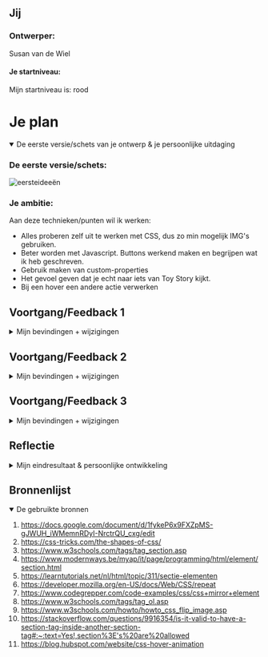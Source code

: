 ## Jij

### Ontwerper:
Susan van de Wiel

#### Je startniveau:
Mijn startniveau is: rood



# Je plan

<details open>
  <summary>De eerste versie/schets van je ontwerp & je persoonlijke uitdaging</summary>

  ### De eerste versie/schets:
  <img src="./readme-images/ideeengenereren.jpg" width="375px" alt="eersteideeën">

  ### Je ambitie: 
  Aan deze technieken/punten wil ik werken:
  - Alles proberen zelf uit te werken met CSS, dus zo min mogelijk IMG's gebruiken.
  - Beter worden met Javascript. Buttons werkend maken en begrijpen wat ik heb geschreven.
  - Gebruik maken van custom-properties
  - Het gevoel geven dat je echt naar iets van Toy Story kijkt.
  - Bij een hover een andere actie verwerken
</details>



## Voortgang/Feedback 1

<details>
  <summary>Mijn bevindingen + wijzigingen</summary>

  ### Verandering in karakter:
  Eerst had ik het idee om voor Mario te kiezen, maar wanneer meer dan de halve klas hiervoor had gekozen dacht ik aan Yoshi. Een ander karakter van Mario, maar ook deze was al door een ander gekozen. Dat vond ik jammer. Daarom ben ik gaan brainstormen over een ander karakter.
  
  <img src="../readme-images/xxxxxxxxxxxx" width="375px" alt="eerste versie/schets">
  
  #### oplossing:
  Uiteindelijk, tijdens de eerste feedbackronde, ben ik samen met Noa gaan brainstormen. Zo kwam ik uit tot <strong>Toy Story</strong>. De verschillen in (onder andere) Woody zijn niet heel groot, maar er zijn wel verschillende versies van Toy Story. Zo is er een Family Guy versie en zijn er verschillende mini story's "Toy Story Toons" waar veel niet van weten. Deze wil ik gaan verwerken in de tijdlijn.
  
  

  ### Verandering in concept:
  Het concept waar ik mee begon was dat Woody aan een touw hangt achter een vrachtwagen. Dit is een bekend stukje in Toy Story. Het leek mij daarbij leuk dat de touw fungeerde als een tijdlijn. Tijdens het uitwerken vond ik het niet mooi worden. Ik zou dan veel gebruik moeten maken van IMG's en dat vond ik jammer, want mijn uitdaging lag juist bij het (meeste van de karakters) maken met CSS. 
  
  <img src="../readme-images/Eerste_idee" width="375px" alt="eerste versie/schets">
  <img src="../readme-images/IdeeVrachtwagen_uitwerking" width="375px" alt="eerste versie/schets">
  
  #### oplossing:
  Daarom ben ik verder gaan brainstormen. Ik keek naar inspiratie op Pinterest en kwam erachter dat in veel posters gebruik werd gemaakt van een grote grijper. Een soort grijpmachine. Dit idee vond ik erg leuk en ben ik op door gaan genereren. Zo leek het mij leuk dat de Woody's van de verschillende jaartallen naar boven werden gehaald met de grijper en op die manier de tijdlijn erin verwerken.
  
  <img src="readme-images/Idee_Woody" width="375px" alt="eerste versie/schets">



  ### De gordijntjes met tekst:
  Uit de feedback kreeg ik te horen dat het leuk zou zijn als ik eerst iets van gordijntjes deed maken. De gordijntjes gaan open en dan pas zie je de grijper, een progressive disclosure. 

  #### oplossing:
  Toen ik de gordijntjes had gemaakt, vond ik het nog erg kaal staan. Daarom heb ik tekst toegevoegd met een quote uit de film "you've got a friend in me" om de witruimte wat meer op te vullen.
  
  
  
  ### Too much:
  Bovenop de gordijntjes én de tekst had ik eerst ook nog de CSS gemaakte Woody. Dit werd allemaal too much. Daarom kwam uit de feedback om de Woody ergens anders voor te gebruiken. 

  #### oplossing:
  De Woody heb ik nu met een animatie achter de gordijnen gezet. Hij komt samen tevoorschijn met de buttons en de grijper.
  
  
  
  ### Buttons niet meer klikbaar:
  Aangezien ik eerst de gordijntjes boven de grijper/ wolkenachtergrond/ buttons had gezet, waren de buttons niet meer klikbaar. De gordijntjes hadden namelijk een hogere z-index dan de buttons waardoor ik niet op een button zat te klikken, maar op een gordijn.

  #### oplossing:
  Daarom heb ik ervoor gekozen om een tweede HTML pagina aan te maken. Als je op het logo klikt, kun je door naar de volgende pagina waarbij de grijper, Woody en de buttons te zien zijn.

</details>



## Voortgang/Feedback 2

<details>
  <summary>Mijn bevindingen + wijzigingen</summary>
  
  ### De feedback:
  De feedback die ik in ronde twee heb gekregen was van Tessa. Samen gingen we de checklist af of alles in orde was. Zo kwamen we achter…
  
  …dat ik bij veel stukjes tekst nog geen commentaar had toegevoegd. Bij sommige stukken code had ik al wel een kopje, maar om verschillende regels “uit te leggen” had ik nog niet toegevoegd.
  
  …dat er nog geen font is toegevoegd. Dit komt omdat ik nog geen tekst heb. Dit ben ik wel van plan om nog toe te voegen.
  
  …dat sommige onderdelen CSS nog niet gelijk liepen met de HTML. De CSS is op dit moment nog een klein zooitje, dus hier moet ik wat meer structuur inbrengen door de CSS in de zelfde volgorde te laten lopen als de HTML.
  
  …dat nog niet alle buttons van de jaartallen het deden. Hier liep ik ook tegenaan omdat dit werkend gemaakt moest worden met Javascript. De eerste button was me gelukt om werkend te maken, maar de andere buttons was even iets teveel :-)
  
  
  
  ### Hover over wolkjes:
  Het leek mij leuk dat wanneer je over een wolkje gaat, er als een easteregg een poppetje van toystory tevoorschijn komt. De poppetjes had ik afgelopen zondag gemaakt. Toen ik zelf wilde proberen om de hover op de wolk te zetten liep ik tegen het probleem aan dat ik een onderdeel van de wolk wel iets kon laten doen, maar een andere actie aan de wolk lukte niet. Uiteindelijk is het met hulp van Sanne gelukt. 

  #### oplossing:
  We hebben een container om de wolk gezet, zodat ik op de container een hover kan zetten en niet op een onderdeel van de wolk zelf. Door het karakter aan te roepen met “~ :hover”, kan je de wolk het karakter hover meegeven. 



  ### Uitdaging van de buttons:
  Ook kwam er een uitdaging bij de buttons. Wanneer je op een button klikt, bijvoorbeeld 1995, komt er een Woody uit het jaartal 1995 omhoog. De grijper gaat namelijk naar beneden en haalt daar de juiste Woody op. Wanneer er dan wordt geklikt op de button 1996 wil ik dat de Woody van 1995 verdwijnt/ontploft en dat de grijper weer opnieuw naar beneden gaat en er een Woody ophaalt van 1996. Hierbij moest ik werken met Javascript. Er moest een if - else state worden aangemaakt. 

  #### oplossing:
  Eerst heb ik zelf gekeken hoe ik dit kon doen. Sanne had een voorbeeld gegeven en hiermee ben ik aan de slag gegaan. Toen ik probeerde of het werkte, gebeurde er niks met de grijper. 
  
  Aan een vriend vroeg ik hulp en hij had mij uiteindelijk geholpen om de button werkend te krijgen, maar om een tweede button ook te laten werken ging niet. Daarom heb ik eerst op internet gekeken, maar ik kwam er niet uit.
  Dit heb ik afgelopen dinsdag met Sanne opgelost. De geschreven Javascript om de buttons werkend te laten maken ziet er op deze manier logisch uit, maar om het zelf te schrijven is nog lastig.



  ### Tweede animatie toevoegen:
  Mij leek het leuk om een tweede animatie op de hover karakters te zetten. Alleen werkte dit niet zoals ik wilde. Ik schreef, zoals in de les werd voorgedaan, de tweede animatie met een komma achter de eerste animatie. Dit werkte alleen niet.

  #### oplossing:
  Na eerst de belangrijkste onderdelen te hebben gedaan, ben ik hiernaar gaan kijken. Ik heb het opnieuw geprobeerd en het lukte! Maar niet op de manier hoe ik het graag wilde. Ik had graag gewild dat als je over een wolk hovert, het karakter naar beneden zou komen en in die tussentijd bijvoorbeeld zou draaien. Dit lukt niet met timen.
  
  
  
  ### Waar moet ik klikken?:
  Aangezien ik ervoor gekozen had dat je op het logo moet klikken om naar de volgende pagina te gaan, was het onduidelijk voor de ander die mijn concept deed testen. Je ziet alleen maar wolkjes en een logo, wat moet ik doen?

  #### oplossing:
  Daarom heb ik ervoor gekozen om een pijltje te maken met "klik op mij!" om duidelijk te maken waar je op moet klikken om naar de grijper en buttons te gaan.
  
</details>



## Voortgang/Feedback 3

<details>
  <summary>Mijn bevindingen + wijzigingen</summary>
    
  
  ### De feedback:
  De feedback die ik in de derde ronde heb gekregen was van Noa en Chantal. Samen gingen we nog eens de checklist af en keken we samen naar de tijdlijn of alles in orde was. Zo kwamen we nog achter…
  
  …dat alle Woody’s onder de buttons nog dezelfde grootte moesten hebben. De Woody’s hebben verschillende groottes waardoor de grijper de Woody’s niet altijd even goed oppakt.
  
  …dat het misschien leuk zou zijn als ik ook teksten zou toevoegen over de verschillende Woody’s.
  
  …dat er nog best wat dubbele code, of code in comments staan. Dus dat de code opgeschoont moest worden.
  
  …dat het leuk zou zijn als er een favicon gemaakt zou worden.
  
  
  ### Tekst toevoegen:
  Als feedback van Noa en Chantal kreeg ik mee dat het misschien leuk is om nog wat informatie te laten zien over de Woody’s. Dit leek me een leuk idee, maar de plaatsing van de tekst vond ik lastig. Het is al best druk als je naar de tijdlijn kijkt. En alles is netjes uitgelijnd. 

  #### oplossing:
  Daarom had ik gekeken of het mooi zou zijn om alle buttons aan de linkerkant te zetten en de grijper ook wat meer naar links te zetten, zodat ik aan de rechterkant plek heb om de tekst te plaatsen. Alleen vond ik dit echt niet mooi. Daarom heb ik het zo gelaten en had ik het idee om het rechtsonder te plaatsen.



  ### Font invoegen:
  Aangezien het me leuk leek om nog een stukje tekst toe te voegen (van onder andere de verschillende Woody’s) heb ik het font van Toy Story gedownload via Font Squirrel. In de les werd dit voorgedaan en het zag er redelijk simpel uit. Totdat ik het zelf ging proberen. Het aanroepen van het lettertype in de CSS ging niet goed, waardoor ik de tekst niet het lettertype mee kon geven.

  #### oplossing:
  Door nog eens goed te hebben gekeken naar hoe het in de les werd gedaan, is het me toch gelukt. Meestal is het gewoon nog eens rustig nakijken/nalezen en dan lukt het wel. Ik denk dat het een typfout was waardoor hij in het begin niet deed koppelen aan de tekst.
  
  Toch heb ik uiteindelijk de teksten weg moeten halen omdat het mij niet lukte om het onder een klik/hover te zetten. 
  
</details>



## Reflectie

<details>
  <summary>Mijn eindresultaat & persoonlijke ontwikkeling</summary>

  ### Je uitkomst - karakteristiek screenshot(s):
  <img src="readme-images/dummy-plaatje.jpg" width="375px" alt="final ontwerp">


  ### Dit ging goed/Heb ik geleerd: 
  Tijdens interface en interactie heb ik geleerd hoe je je ideeën kunt realiseren met CSS. In het eerste en tweede leerjaar hebben we veel lessen gehad met HTML en CSS, dus ik heb al kunnen oefenen met HTML en CSS. Voornamelijk in de CSS week heb ik geleerd hoe je karakters kunt maken en animaties kunt toevoegen. Deze twee weken was het weer even opfrissen, maar ik merkte dat het bezig gaan met animaties erg goed ging. 
  
  Het was even zoeken naar een leuk idee, maar toen ik het eenmaal in m’n hoofd had heb ik het ook zo kunnen realiseren. Dat vond ik erg goed gegaan. Ook het maken van de andere karakters (aliën, aardappelhoofd en de hond) ging best snel. De tip om eerst te kijken welke vormen erin zitten heeft hierbij erg geholpen.
  
  Ik vond het ook leuk dat we elke dag een stukje theorie kregen. Dit was opfrissing, maar ook daar heb ik veel van geleerd. Zo weet ik nu hoe ik een font kan inladen, custom propperties kan gebruiken zoals var(—) en hoe kleuren eigenlijk in elkaar zitten. Dit vond ik erg leerzaam.

  ### Dit was lastig/is niet gelukt:
  Ik merkte dat mijn HTML-structuur soms niet helemaal optimaal was waardoor ik snel dubbele CSS ging schrijven. Zoals de achtergrond, de wolkjes, hiervoor heb ik aardig wat regels moeten schrijven wat denk ik niet per sé nodig hoeft te zijn. De rondjes van de wolken zijn namelijk allemaal hetzelfde, alleen de positie is per wolkje anders. 
  
  Ook vond ik het soms best lastig om andere klasgenoten te helpen. Ondertussen weet ik hoe ik karakters kan maken, maar echt technische dingen begrijp ik nog niet. Zo maakte ik bijvoorbeeld eerst met de wolken een fout door de wolk geen grootte te geven. Er waren zo best wat schoonheidsfoutjes.
  
  ### Wat als ik meer tijd had?:
  Als ik meer tijd zou hebben gehad, had ik teksten bij de Woody’s uit de verschillende jaren willen zetten. Dit was een drempel voor mij omdat ik niet wist hoe ik dit moest doen. De Woody’s komen pas tevoorschijn wanneer je op de button hebt geklikt. Er zou dan weer Javascript geschreven moeten worden wanneer je bijvoorbeeld om de Woody zou klikken voor de tekst. Ik zat nog te stoeien met een hover op een Woody waarbij de tekst rechtsonder in beeld zou komen. Dus net als je over een wolk hovert er een karakter komt. Dit lukte mij alleen niet.
  
  Het is mij niet meer gelukt om het karakter Buzz te maken. Had had mij leuk geleken dat als hij op de binnenkomst pagina, wanneer de gordijnen open zijn gegaan, langs kwam vliegen. Hier had ik helaas geen tijd meer voor.
  
  Daarnaast had ik met meer tijd de afbeeldingen van de Woody’s beter uitgeknipt en van betere kwaliteit opgezocht. Het was best een zoektocht om verschillende (met kwaliteit) afbeeldingen te zoeken. Ook had ik de Woody’s op sommige plekken beter tussen de grijper kunnen plaatsen, maar het gaat uiteindelijk om het idee.
  
  En als laatste had ik met meer tijd ook graag twee animaties willen zetten op karakters. Dus wanneer je oveer een wolk hovert, het karakter eerst opspringt en dan nog zou draaien bijvoorbeeld.
</details>



## Bronnenlijst
<details open>
<summary>De gebruikte bronnen</summary>

1. https://docs.google.com/document/d/1fykeP6x9FXZpMS-gJWUH_iWMemnRDyI-NrctrQU_cxg/edit
2. https://css-tricks.com/the-shapes-of-css/
3. https://www.w3schools.com/tags/tag_section.asp
4. https://www.modernways.be/myap/it/page/programming/html/element/section.html
5. https://learntutorials.net/nl/html/topic/311/sectie-elementen
6. https://developer.mozilla.org/en-US/docs/Web/CSS/repeat
7. https://www.codegrepper.com/code-examples/css/css+mirror+element
8. https://www.w3schools.com/tags/tag_ol.asp
9. https://www.w3schools.com/howto/howto_css_flip_image.asp
10. https://stackoverflow.com/questions/9916354/is-it-valid-to-have-a-section-tag-inside-another-section-tag#:~:text=Yes!,section%3E's%20are%20allowed
11. https://blog.hubspot.com/website/css-hover-animation
</details>